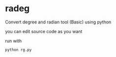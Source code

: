 # radeg
Convert degree and radian tool (Basic)
using python

you can edit source code as you want

run with

```bash
python rg.py
```
